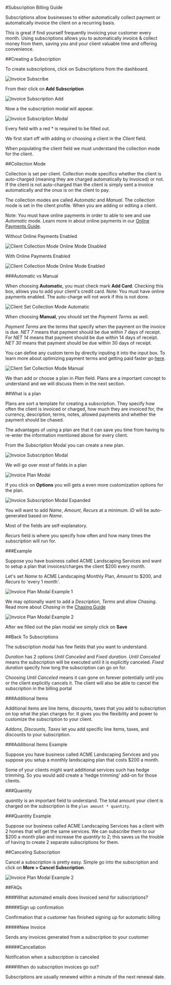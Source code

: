#Subscription Billing Guide

Subscriptions allow businesses to either automatically collect payment or automatically invoice the client on a recurring basis.

This is great if find yourself frequently invoicing your customer every month.  Using subscriptions allows you to automatically invoice & collect money from them, saving you and your client valuable time and offering convenience.

##Creating a Subscription

To create subscriptions, click on Subscriptions from the dashboard.  

![Invoice Subscribe](../img/invoice-subscription.png)

From their click on **Add Subscription**

![Invoice Subscription Add](../img/invoice-subscription-create.png)

Now a the subscription modal will appear.

![Invoice Subscription Modal](../img/invoice-subscription-modal.png)

Every field with a red * is required to be filled out.

We first start off with adding or choosing a client in the *Client* field.

When populating the client field we must understand the collection mode for the client.

##Collection Mode

Collection is set per client.  Collection mode specifics whether the client is auto-charged (meaning they are charged automatically by Invoiced) or not. If the client is not auto-charged than the client is simply sent a invoice automatically and the onus is on the client to pay. 

The collection modes are called *Automatic* and *Manual*. The collection mode is set in the client profile.  When you are adding or editing a client.

Note: You must have online payments in order to able to see and use *Automatic* mode.  Learn more in about online payments in our [Online Payments Guide](/docs/guides/payments).  

Without Online Payments Enabled

![Client Collection Mode Online Mode Disabled](../img/invoice-client-collection-mode-automatic-disabled.png) 

With Online Payments Enabled

![Client Collection Mode Online Mode Enabled](../img/invoice-client-set-collection-mode.png) 

###Automatic vs Manual

When choosing **Automatic**, you must check mark **Add Card**.  Checking this box, allows you to add your client's credit card.  Note: You must have online payments enabled.  The auto-charge will not work if this is not done. 

![Client Set Collection Mode Automatic](../img/invoice-client-collection-mode-automatic.png)

When choosing **Manual**, you should set the *Payment Terms* as well.  

*Payment Terms* are the terms that specify when the payment on the invoice is due.  *NET 7* means that payment should be due within 7 days of receipt. For *NET 14* means that payment should be due within 14 days of receipt. *NET 30* means that payment should be due within 30 days of receipt.  

You can define any custom term by directly inputing it into the input box.  To learn more about optimizing payment terms and getting paid faster go [here](http://blog.invoiced.com/how-to-get-paid-faster-on-your-invoice-part-i/).

![Client Set Collection Mode Manual](../img/invoice-client-collection-mode-manual.png)

We than add or choose a plan in *Plan* field.  Plans are a important concept to understand and we will discuss them in the next section.

##What is a plan

Plans are sort a template for creating a subscription.  They specify how often the client is invoiced or charged, how much they are invoiced for, the currency, description, terms, notes, allowed payments and whether the payment should be chased.

The advantages of using a plan are that it can save you time from having to re-enter the information mentioned above for every client.  

From the Subscription Modal you can create a new plan.

![Invoice Subscription Modal](../img/invoice-subscription-plan.png)

We will go over most of fields in a plan

![Invoice Plan Modal](../img/invoice-plan-modal.png)

If you click on **Options** you will gets a even more customization options for the plan.

![Invoice Subscription Modal Expanded](../img/invoice-plan-modal-expanded.png)

You will want to add *Name*, *Amount*, *Recurs* at a minimum.  *ID* will be auto-generated based on *Name*.

Most of the fields are self-explanatory.  

*Recurs* field is where you specify how often and how many times the subscription will run for.

###Example 

Suppose you have business called ACME Landscaping Services and want to setup a plan that invoices/charges the client $200 every month.

Let's set *Name* to ACME Landscaping Monthly Plan,
*Amount* to $200,
and *Recurs* to 'every 1 month'.

![Invoice Plan Modal Example 1](../img/invoice-plan-modal-example-1.png)

We may optionally want to add a *Description*, *Terms* and allow *Chasing*.
Read more about *Chasing* in the [Chasing Guide](/docs/guides/chasing)

![Invoice Plan Modal Example 2](../img/invoice-plan-modal-example-2.png)

After we filled out the plan modal we simply click on **Save**

##Back To Subscriptions

The subscription modal has few fields that you want to understand. 

*Duration* has 2 options *Until Canceled* and *Fixed duration*.  *Until Canceled* means the subscription will be executed until it is explicitly canceled.  *Fixed duration* specify how long the subscription can go on for.

Choosing *Until Canceled* means it can gone on forever potentially until you or the client explicitly cancels it.  The client will also be able to cancel the subscription in the billing portal

###Additional Items

Additional items are line items, discounts, taxes that you add to subscription on top what the plan charges for.  It gives you the flexibility and power to customize the subscription to your client.

*Addons*, *Discounts*, *Taxes* let you add specific line items, taxes, and discounts to your subscription.

###Additional Items Example

Suppose you have business called ACME Landscaping Services and you suppose you setup a monthly landscaping plan that costs $200 a month.  

Some of your clients might want additional services such has hedge trimming.  So you would add create a 'hedge trimming' add-on for those clients.

###Quantity

*quantity* is an important field to understand.  The total amount your client is charged on the subscription is the `plan amount * quantity`. 

###Quantity Example

Suppose our business called ACME Landscaping Services has a client with 2 homes that will get the same services.  We can subscribe them to our $200 a month plan and increase the *quantity* to 2; this saves us the trouble of having to create 2 separate subscriptions for them.

##Canceling Subscription

Cancel a subscription is pretty easy.  Simple go into the subscription and click on **More > Cancel Subscription**. 

![Invoice Plan Modal Example 2](../img/invoice-subscription-cancel.png)

##FAQs

####What automated emails does Invoiced send for subscriptions? 

#####Sign up confirmation

Confirmation that a customer has finished signing up for automatic billing

#####New Invoice

Sends any invoices generated from a subscription to your customer

#####Cancellation

Notification when a subscription is canceled

####When do subscription invoices go out?

Subscriptions are usually renewed within a minute of the next renewal date.

